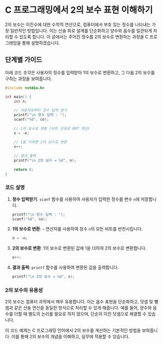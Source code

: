 # C 프로그래밍에서 2의 보수 표현 이해하기

2의 보수는 이진수에 대한 수학적 연산으로, 컴퓨터에서 부호 있는 정수를 나타내는 가장 일반적인 방법입니다. 이는 산술 회로 설계를 단순화하고 양수와 음수를 일관되게 처리할 수 있도록 합니다. 이 글에서는 주어진 정수를 2의 보수로 변환하는 과정을 C 프로그래밍을 통해 설명하겠습니다.

## 단계별 가이드

아래 코드 조각은 사용자의 정수를 입력받아 1의 보수로 변환하고, 그 다음 2의 보수를 구하는 과정을 보여줍니다.

```c
#include <stdio.h>

int main() {
    int n;
    
    // 사용자로부터 정수 입력 받기
    printf("\n 정수 입력 : ");
    scanf("%d", &n);
    
    // 1의 보수로 변환 (비트 단위로 NOT 연산)
    n = ~n;
    
    // 1을 더하면 2의 보수로 변환
    n++;
    
    // 결과 출력
    printf("\n 2의 보수 = %d", n);
    
    return 0;
}
```

### 코드 설명

1. **정수 입력받기**: `scanf` 함수를 사용하여 사용자가 입력한 정수를 변수 `n`에 저장합니다.
   ```c
   printf("\n 정수 입력 : ");
   scanf("%d", &n);
   ```

2. **1의 보수로 변환**: `~` 연산자를 사용하여 정수 `n`의 모든 비트를 반전시킵니다.
   ```c
   n = ~n;
   ```

3. **2의 보수로 변환**: 1의 보수로 변환된 값에 1을 더하여 2의 보수로 변환합니다.
   ```c
   n++;
   ```

4. **결과 출력**: `printf` 함수를 사용하여 변환된 값을 출력합니다.
   ```c
   printf("\n 2의 보수 = %d", n);
   ```

### 2의 보수의 유용성

2의 보수는 컴퓨터 과학에서 매우 유용합니다. 이는 음수 표현을 단순화하고, 덧셈 및 뺄셈과 같은 산술 연산을 동일한 방식으로 처리할 수 있게 해줍니다. 예를 들어, 양수와 음수를 더할 때 별도의 논리를 필요로 하지 않으며, 단순히 이진 덧셈으로 해결할 수 있습니다.

이 코드 예제는 C 프로그래밍 언어에서 2의 보수를 계산하는 기본적인 방법을 보여줍니다. 이를 통해 2의 보수의 개념을 이해하고, 실무에 적용할 수 있습니다.
